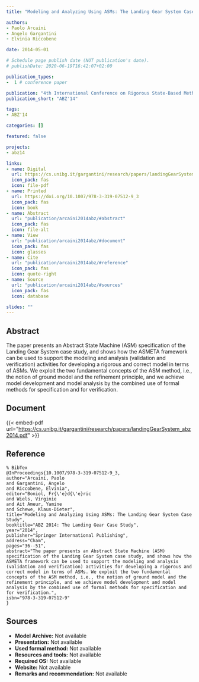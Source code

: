 ```yaml
---
title: "Modeling and Analyzing Using ASMs: The Landing Gear System Case Study"

authors:
- Paolo Arcaini
- Angelo Gargantini
- Elvinia Riccobene

date: 2014-05-01

# Schedule page publish date (NOT publication's date).
# publishDate: 2020-06-19T16:42:07+02:00

publication_types:
-  1 # conference paper

publication: "4th International Conference on Rigorous State-Based Methods (ABZ'14)"
publication_short: "ABZ'14"

tags:
- ABZ'14

categories: []

featured: false

projects:
- abz14

links:
- name: Digital
  url: https://cs.unibg.it/gargantini/research/papers/landingGearSystem_abz2014.pdf
  icon_pack: fas
  icon: file-pdf
- name: Printed
  url: https://doi.org/10.1007/978-3-319-07512-9_3
  icon_pack: fas
  icon: book
- name: Abstract
  url: "publication/arcaini2014abz/#abstract"
  icon_pack: fas
  icon: file-alt
- name: View
  url: "publication/arcaini2014abz/#document"
  icon_pack: fas
  icon: glasses
- name: Cite
  url: "publication/arcaini2014abz/#reference"
  icon_pack: fas
  icon: quote-right
- name: Source
  url: "publication/arcaini2014abz/#sources"
  icon_pack: fas
  icon: database

slides: ""
---
```


## Abstract

The paper presents an Abstract State Machine (ASM) specification of the Landing Gear System case study, and shows how the ASMETA framework can be used to support the modeling and analysis (validation and verification) activities for developing a rigorous and correct model in terms of ASMs. We exploit the two fundamental concepts of the ASM method, i.e., the notion of ground model and the refinement principle, and we achieve model development and model analysis by the combined use of formal methods for specification and for verification.

## Document

{{< embed-pdf url="https://cs.unibg.it/gargantini/research/papers/landingGearSystem_abz2014.pdf" >}}

## Reference

~~~
% BibTex
@InProceedings{10.1007/978-3-319-07512-9_3,
author="Arcaini, Paolo
and Gargantini, Angelo
and Riccobene, Elvinia",
editor="Boniol, Fr{\'e}d{\'e}ric
and Wiels, Virginie
and Ait Ameur, Yamine
and Schewe, Klaus-Dieter",
title="Modeling and Analyzing Using ASMs: The Landing Gear System Case Study",
booktitle="ABZ 2014: The Landing Gear Case Study",
year="2014",
publisher="Springer International Publishing",
address="Cham",
pages="36--51",
abstract="The paper presents an Abstract State Machine (ASM) specification of the Landing Gear System case study, and shows how the ASMETA framework can be used to support the modeling and analysis (validation and verification) activities for developing a rigorous and correct model in terms of ASMs. We exploit the two fundamental concepts of the ASM method, i.e., the notion of ground model and the refinement principle, and we achieve model development and model analysis by the combined use of formal methods for specification and for verification.",
isbn="978-3-319-07512-9"
}
~~~

## Sources

- **Model Archive:**
  Not available
- **Presentation:**
  Not available
- **Used formal method:**
  Not available
- **Resources and tools:**
  Not available
- **Required OS:**
  Not available
- **Website:**
  Not available
- **Remarks and recommendation:**
  Not available
